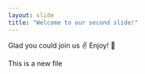 ```yaml
---
layout: slide
title: "Welcome to our second slide!"
---
```


Glad you could join us :v:
Enjoy! 🦾

This is a new file

